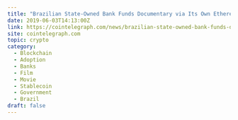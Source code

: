 ```yaml
---
title: "Brazilian State-Owned Bank Funds Documentary via Its Own Ethereum-Based Token"
date: 2019-06-03T14:13:00Z
link: https://cointelegraph.com/news/brazilian-state-owned-bank-funds-documentary-via-its-own-ethereum-based-token?utm_medium=RSS&utm_source=hune
site: cointelegraph.com
topic: crypto
category:
  - Blockchain
  - Adoption
  - Banks
  - Film
  - Movie
  - Stablecoin
  - Government
  - Brazil
draft: false
---
```

